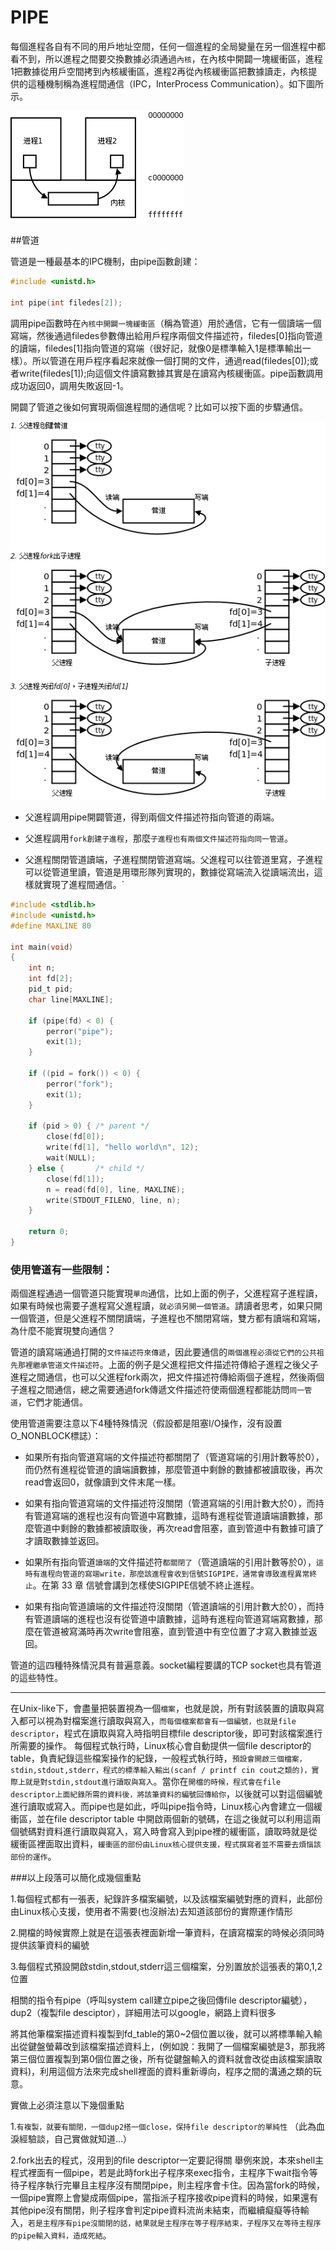 # PIPE


每個進程各自有不同的用戶地址空間，任何一個進程的全局變量在另一個進程中都看不到，所以進程之間要交換數據必須通過`內核`，在內核中開闢一塊緩衝區，進程1把數據從用戶空間拷到內核緩衝區，進程2再從內核緩衝區把數據讀走，內核提供的這種機制稱為進程間通信（IPC，InterProcess Communication）。如下圖所示。


![](images/process.ipc.png)



##管道

管道是一種最基本的IPC機制，由pipe函數創建：


```c
#include <unistd.h>

int pipe(int filedes[2]);
```
調用pipe函數時在`內核中開闢一塊緩衝區`（稱為管道）用於通信，它有一個讀端一個寫端，然後通過filedes參數傳出給用戶程序兩個文件描述符，filedes[0]指向管道的讀端，filedes[1]指向管道的寫端（很好記，就像0是標準輸入1是標準輸出一樣）。所以管道在用戶程序看起來就像一個打開的文件，通過read(filedes[0]);或者write(filedes[1]);向這個文件讀寫數據其實是在讀寫內核緩衝區。pipe函數調用成功返回0，調用失敗返回-1。

開闢了管道之後如何實現兩個進程間的通信呢？比如可以按下面的步驟通信。

![](images/process.pipe.png)


- 父進程調用pipe開闢管道，得到兩個文件描述符指向管道的兩端。

- 父進程調用`fork創建子進程`，那麼`子進程也有兩個文件描述符指向同一管道`。

- 父進程關閉管道讀端，子進程關閉管道寫端。父進程可以往管道里寫，子進程可以從管道里讀，管道是用環形隊列實現的，數據從寫端流入從讀端流出，這樣就實現了進程間通信。`


```c
#include <stdlib.h>
#include <unistd.h>
#define MAXLINE 80

int main(void)
{
    int n;
    int fd[2];
    pid_t pid;
    char line[MAXLINE];

    if (pipe(fd) < 0) {
        perror("pipe");
        exit(1);
    }

    if ((pid = fork()) < 0) {
        perror("fork");
        exit(1);
    }

    if (pid > 0) { /* parent */
        close(fd[0]);
        write(fd[1], "hello world\n", 12);
        wait(NULL);
    } else {       /* child */
        close(fd[1]);
        n = read(fd[0], line, MAXLINE);
        write(STDOUT_FILENO, line, n);
    }

    return 0;
}
```

### 使用管道有一些限制：

兩個進程通過一個管道只能實現`單向`通信，比如上面的例子，父進程寫子進程讀，如果有時候也需要子進程寫父進程讀，`就必須另開一個管道`。請讀者思考，如果只開一個管道，但是父進程不關閉讀端，子進程也不關閉寫端，雙方都有讀端和寫端，為什麼不能實現雙向通信？

管道的讀寫端通過打開的`文件描述符來傳遞`，因此要通信的`兩個進程必須從它們的公共祖先那裡繼承管道文件描述符`。上面的例子是父進程把文件描述符傳給子進程之後父子進程之間通信，也可以父進程fork兩次，把文件描述符傳給兩個子進程，然後兩個子進程之間通信，總之需要通過fork傳遞文件描述符使兩個進程都能訪問`同一管道`，它們才能通信。

使用管道需要注意以下4種特殊情況（假設都是阻塞I/O操作，沒有設置O_NONBLOCK標誌）：

- 如果所有指向管道寫端的文件描述符都關閉了（管道寫端的引用計數等於0），而仍然有進程從管道的讀端讀數據，那麼管道中剩餘的數據都被讀取後，再次read會返回0，就像讀到文件末尾一樣。

- 如果有指向管道寫端的文件描述符沒關閉（管道寫端的引用計數大於0），而持有管道寫端的進程也沒有向管道中寫數據，這時有進程從管道讀端讀數據，那麼管道中剩餘的數據都被讀取後，再次read會阻塞，直到管道中有數據可讀了才讀取數據並返回。

- 如果所有指向管道`讀端`的文件描述符`都關閉了`（管道讀端的引用計數等於0），`這時有進程向管道的寫端write，那麼該進程會收到信號SIGPIPE，通常會導致進程異常終止`。在第 33 章 信號會講到怎樣使SIGPIPE信號不終止進程。

- 如果有指向管道讀端的文件描述符沒關閉（管道讀端的引用計數大於0），而持有管道讀端的進程也沒有從管道中讀數據，這時有進程向管道寫端寫數據，那麼在管道被寫滿時再次write會阻塞，直到管道中有空位置了才寫入數據並返回。

管道的這四種特殊情況具有普遍意義。socket編程要講的TCP socket也具有管道的這些特性。

---

在Unix-like下，會盡量把裝置視為一個`檔案`，也就是說，所有對該裝置的讀取與寫入都可以視為對檔案進行讀取與寫入，`而每個檔案都會有一個編號，也就是file descriptor`，程式在讀取與寫入時指明目標file descriptor後，即可對該檔案進行所需要的操作。 每個程式執行時，Linux核心會自動提供一個file descriptor的table，負責紀錄這些檔案操作的紀錄，一般程式執行時，`預設會開啟三個檔案，stdin,stdout,stderr，程式的標準輸入輸出(scanf / printf cin cout之類的)，實際上就是對stdin,stdout進行讀取與寫入`。當你在`開檔的時候，程式會在file descriptor上面紀錄所需的資料後，將該筆資料的編號回傳給你`，以後就可以對這個編號進行讀取或寫入。而pipe也是如此，呼叫pipe指令時，Linux核心內會建立一個緩衝區，並在file descriptor table 中開啟兩個新的號碼，在這之後就可以利用這兩個號碼對資料進行讀取與寫入，寫入時會寫入到pipe裡的緩衝區，讀取時就是從緩衝區裡面取出資料，`緩衝區的部份由Linux核心提供支援，程式撰寫者並不需要去煩惱該部份的運作`。

###以上段落可以簡化成幾個重點

1.每個程式都有一張表，紀錄許多檔案編號，以及該檔案編號對應的資料，此部份由Linux核心支援，使用者不需要(也沒辦法)去知道該部份的實際運作情形

2.開檔的時候實際上就是在這張表裡面新增一筆資料，在讀寫檔案的時候必須同時提供該筆資料的編號

3.每個程式預設開啟stdin,stdout,stderr這三個檔案，分別置放於這張表的第0,1,2位置

相關的指令有pipe（呼叫system call建立pipe之後回傳file descriptor編號），dup2（複製file desciptor），詳細用法可以google，網路上資料很多

將其他筆檔案描述資料複製到fd_table的第0~2個位置以後，就可以將標準輸入輸出從鍵盤螢幕改到該檔案描述資料上，(例如說：我開了一個檔案編號是3，那我將第三個位置複製到第0個位置之後，所有從鍵盤輸入的資料就會改從由該檔案讀取資料)，利用這個方法來完成shell裡面的資料重新導向，程序之間的溝通之類的玩意。

實做上必須注意以下幾個重點

1.`有複製，就要有關閉，一個dup2搭一個close，保持file descriptor的單純性`
（此為血淚經驗談，自己實做就知道…）

2.fork出去的程式，沒用到的file descriptor一定要記得關
舉例來說，本來shell主程式裡面有一個pipe，若是此時fork出子程序來exec指令，主程序下wait指令等待子程序執行完畢且主程序沒有關閉pipe，則主程序會卡住。因為當fork的時候，一個pipe實際上會變成兩個pipe，當指派子程序接收pipe資料的時候，如果還有其他pipe沒有關閉，則子程序會判定pipe資料流尚未結束，而繼續癡癡等待輸入，`若是主程序有pipe沒關閉的話，結果就是主程序在等子程序結束，子程序又在等待主程序的pipe輸入資料，造成死結`。




